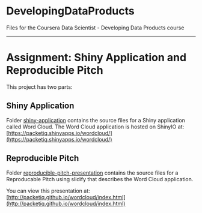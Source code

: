 # DevelopingDataProducts
Files for the Coursera Data Scientist - Developing Data Products course

***  

# Assignment: Shiny Application and Reproducible Pitch

This project has two parts:

## Shiny Application
Folder [shiny-application](shiny-application) contains the source files for a Shiny application called Word Cloud.
The Word Cloud application is hosted on ShinyIO at: [https://packetiq.shinyapps.io/wordcloud/](https://packetiq.shinyapps.io/wordcloud/)

## Reproducible Pitch
Folder [reproducible-pitch-presentation](reproducible-pitch-presentation) contains the source files for a Reproducable Pitch using slidify that describes the Word Cloud application.

You can view this presentation at: [http://packetiq.github.io/wordcloud/index.html](http://packetiq.github.io/wordcloud/index.html)

